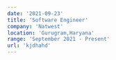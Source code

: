 ```yaml
---
date: '2021-09-23'
title: 'Software Engineer'
company: 'Natwest'
location: 'Gurugram,Haryana'
range: 'September 2021 - Present'
url: 'kjdhahd'
---
```


<!-- - Developed and shipped highly interactive web applications for Apple Music using Ember.js
- Built and shipped the Apple Music Extension within Facebook Messenger leveraging third-party and internal APIs
- Architected and implemented the front-end of Apple Music's embeddable web player widget, which lets users log in and listen to full songs in the browser
- Contributed extensively to MusicKit.js, a JavaScript framework that allows developers to add an Apple Music player to their web apps -->
